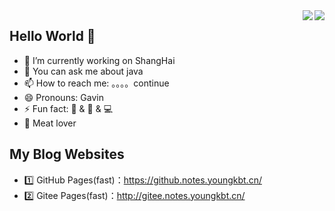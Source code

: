 <a href="https://github.com/Small-market/">
  <img align="right" src="https://github-readme-stats.vercel.app/api?username=Small-market&theme=algolia&count_private=true&show_icons=true" />
</a>

<a href="https://github.com/Small-market/">
  <img align="right" src="https://github-readme-stats.vercel.app/api/top-langs/?username=Small-market&layout=compact" />
</a>

## Hello World 👋

- 🔭 I’m currently working on ShangHai
- 💬 You can ask me about java
- 📫 How to reach me: 。。。。continue
- 😄 Pronouns: Gavin
- ⚡ Fun fact: 🏀 & 🏃‍ & 💻
- :meat_on_bone: Meat lover
  
## My Blog Websites

- 1️⃣ GitHub Pages(fast)：<https://github.notes.youngkbt.cn/>
- 2️⃣ Gitee Pages(fast)：<http://gitee.notes.youngkbt.cn/>

